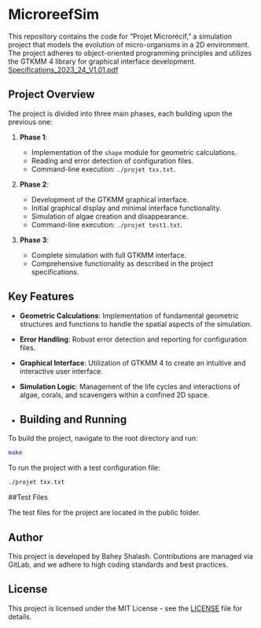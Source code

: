 # MicroreefSim
This repository contains the code for “Projet Microrécif,” a simulation project that models the evolution of micro-organisms in a 2D environment. The project adheres to object-oriented programming principles and utilizes the GTKMM 4 library for graphical interface development.
[Specifications_2023_24_V1.01.pdf](https://github.com/user-attachments/files/16339018/Specifications_2023_24_V1.01.pdf)

## Project Overview

The project is divided into three main phases, each building upon the previous one:

1. **Phase 1**:
   - Implementation of the `shape` module for geometric calculations.
   - Reading and error detection of configuration files.
   - Command-line execution: `./projet txx.txt`.

2. **Phase 2**:
   - Development of the GTKMM graphical interface.
   - Initial graphical display and minimal interface functionality.
   - Simulation of algae creation and disappearance.
   - Command-line execution: `./projet test1.txt`.

3. **Phase 3**:
   - Complete simulation with full GTKMM interface.
   - Comprehensive functionality as described in the project specifications.

## Key Features

- **Geometric Calculations**: Implementation of fundamental geometric structures and functions to handle the spatial aspects of the simulation.
- **Error Handling**: Robust error detection and reporting for configuration files.
- **Graphical Interface**: Utilization of GTKMM 4 to create an intuitive and interactive user interface.
- **Simulation Logic**: Management of the life cycles and interactions of algae, corals, and scavengers within a confined 2D space.

- ## Building and Running

To build the project, navigate to the root directory and run:

```sh
make
```

To run the project with a test configuration file:


```sh
./projet txx.txt
```
##Test Files

The test files for the project are located in the public folder.

## Author

This project is developed by Bahey Shalash. Contributions are managed via GitLab, and we adhere to high coding standards and best practices.

## License

This project is licensed under the MIT License - see the [LICENSE](LICENSE) file for details.
